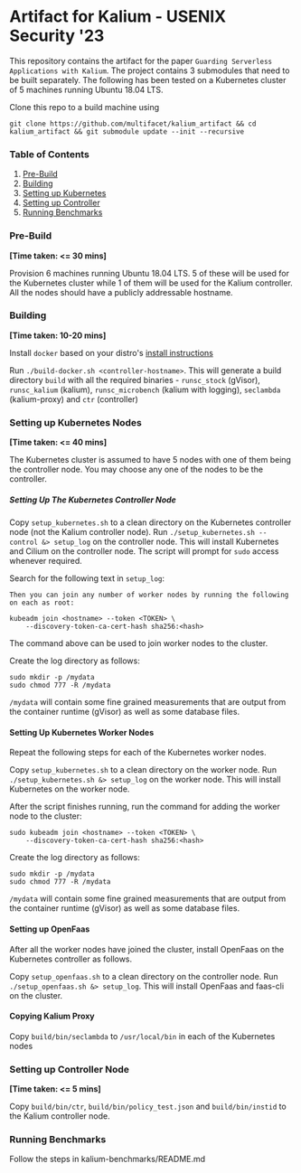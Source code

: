 # Artifact for Kalium - USENIX Security '23

This repository contains the artifact for the paper `Guarding Serverless Applications with Kalium`. The project contains 3 submodules that need to be built separately. The following has been tested on a Kubernetes cluster of 5 machines running Ubuntu 18.04 LTS.

Clone this repo to a build machine using
```
git clone https://github.com/multifacet/kalium_artifact && cd kalium_artifact && git submodule update --init --recursive
```

### Table of Contents
1. [Pre-Build](#pre-build)
2. [Building](#building)
3. [Setting up Kubernetes](#setup_kubernetes)
4. [Setting up Controller](#setup_controller)
5. [Running Benchmarks](#benchmarks)

### Pre-Build <a name="pre-build"></a>
**[Time taken: <= 30 mins]**

Provision 6 machines running Ubuntu 18.04 LTS. 5 of these will be used for the Kubernetes cluster while 1 of them will be used for the Kalium controller. All the nodes should have a publicly addressable hostname.

### Building <a name="building"></a>
**[Time taken: 10-20 mins]**

Install `docker` based on your distro's [install instructions](https://docs.docker.com/engine/install/)

Run `./build-docker.sh <controller-hostname>`. This will generate a build directory `build` with all the required binaries - `runsc_stock` (gVisor), `runsc_kalium` (kalium), `runsc_microbench` (kalium with logging), `seclambda` (kalium-proxy) and `ctr` (controller)

### Setting up Kubernetes Nodes <a name="setup_kubernetes"></a>
**[Time taken: <= 40 mins]**

The Kubernetes cluster is assumed to have 5 nodes with one of them being the controller node. You may choose any one of the nodes to be the controller.

##### Setting Up The Kubernetes Controller Node


Copy `setup_kubernetes.sh` to a clean directory on the Kubernetes controller node (not the Kalium controller node). Run `./setup_kubernetes.sh --control &> setup_log` on the controller node. This will install Kubernetes and Cilium on the controller node. The script will prompt for `sudo` access whenever required.

Search for the following text in `setup_log`:
```
Then you can join any number of worker nodes by running the following on each as root:

kubeadm join <hostname> --token <TOKEN> \
	--discovery-token-ca-cert-hash sha256:<hash>
```

The command above can be used to join worker nodes to the cluster.

Create the log directory as follows:
```
sudo mkdir -p /mydata
sudo chmod 777 -R /mydata 
```

`/mydata` will contain some fine grained measurements that are output from the container runtime (gVisor) as well as some database files.

#### Setting Up Kubernetes Worker Nodes
Repeat the following steps for each of the Kubernetes worker nodes.

Copy `setup_kubernetes.sh` to a clean directory on the worker node. Run `./setup_kubernetes.sh &> setup_log` on the worker node. This will install Kubernetes on the worker node. 

After the script finishes running, run the command for adding the worker node to the cluster:
```
sudo kubeadm join <hostname> --token <TOKEN> \
	--discovery-token-ca-cert-hash sha256:<hash>
```

Create the log directory as follows:
```
sudo mkdir -p /mydata
sudo chmod 777 -R /mydata
```

`/mydata` will contain some fine grained measurements that are output from the container runtime (gVisor) as well as some database files.


#### Setting up OpenFaas
After all the worker nodes have joined the cluster, install OpenFaas on the Kubernetes controller as follows.

Copy `setup_openfaas.sh` to a clean directory on the controller node. Run `./setup_openfaas.sh &> setup_log`. This will install OpenFaas and faas-cli on the cluster.

#### Copying Kalium Proxy
Copy `build/bin/seclambda` to `/usr/local/bin` in each of the Kubernetes nodes

### Setting up Controller Node <a name="setup_controller"></a>
**[Time taken: <= 5 mins]**

Copy `build/bin/ctr`, `build/bin/policy_test.json` and `build/bin/instid` to the Kalium controller node.

### Running Benchmarks <a name="benchmarks"></a>

Follow the steps in kalium-benchmarks/README.md
